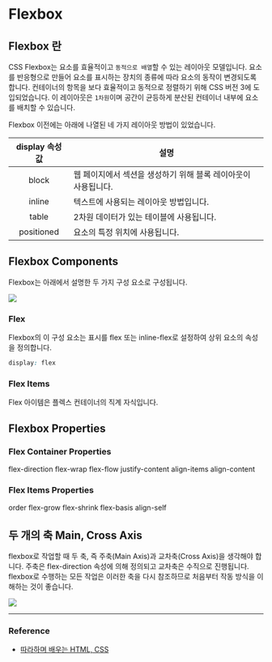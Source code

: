 # Flexbox

## Flexbox 란
CSS Flexbox는 요소를 효율적이고 `동적으로 배열`할 수 있는 레이아웃 모델입니다.
요소를 반응형으로 만들어 요소를 표시하는 장치의 종류에 따라 요소의 동작이 변경되도록 합니다.
컨테이너의 항목을 보다 효율적이고 동적으로 정렬하기 위해 CSS 버전 3에 도입되었습니다.
이 레이아웃은 `1차원`이며 공간이 균등하게 분산된 컨테이너 내부에 요소를 배치할 수 있습니다.

Flexbox 이전에는 아래에 나열된 네 가지 레이아웃 방법이 있었습니다.

|display 속성 값|설명|
|:--:|--|
|block|웹 페이지에서 섹션을 생성하기 위해 블록 레이아웃이 사용됩니다.|
|inline|텍스트에 사용되는 레이아웃 방법입니다.|
|table|2차원 데이터가 있는 테이블에 사용됩니다.|
|positioned|요소의 특정 위치에 사용됩니다.|

## Flexbox Components

Flexbox는 아래에서 설명한 두 가지 구성 요소로 구성됩니다.

![](https://velog.velcdn.com/images/qorjiwon/post/e334a775-99c6-4dcb-9cb4-65cee9770340/image.png)

### Flex 

Flexbox의 이 구성 요소는 표시를 flex 또는 inline-flex로 설정하여 상위 요소의 속성을 정의합니다.

```css
display: flex
```

### Flex Items

Flex 아이템은 플렉스 컨테이너의 직계 자식입니다.

## Flexbox Properties

### Flex Container Properties

flex-direction
flex-wrap
flex-flow
justify-content
align-items
align-content

### Flex Items Properties

order
flex-grow
flex-shrink
flex-basis
align-self

## 두 개의 축 Main, Cross Axis

flexbox로 작업할 때 두 축, 즉 주축(Main Axis)과 교차축(Cross Axis)을 생각해야 합니다.
주축은 flex-direction 속성에 의해 정의되고 교차축은 수직으로 진행됩니다.
flexbox로 수행하는 모든 작업은 이러한 축을 다시 참조하므로 처음부터 작동 방식을 이해하는 것이 좋습니다.

![](https://velog.velcdn.com/images/qorjiwon/post/b8c66c8a-aaaf-4ca2-8417-26e0bdf5cbee/image.png)

---

### Reference

- [따라하며 배우는 HTML, CSS](https://www.inflearn.com/course/%EB%94%B0%EB%9D%BC%ED%95%98%EB%A9%B0-%EB%B0%B0%EC%9A%B0%EB%8A%94-html-css/dashboard)